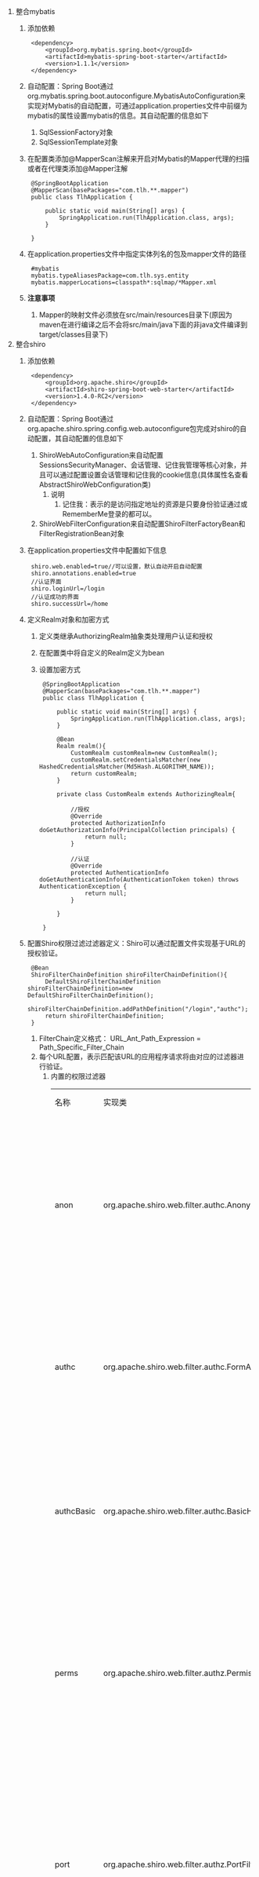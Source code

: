 1. 整合mybatis
	1. 添加依赖

			<dependency>
				<groupId>org.mybatis.spring.boot</groupId>
				<artifactId>mybatis-spring-boot-starter</artifactId>
				<version>1.1.1</version>
			</dependency>
	2. 自动配置：Spring Boot通过org.mybatis.spring.boot.autoconfigure.MybatisAutoConfiguration来实现对Mybatis的自动配置，可通过application.properties文件中前缀为mybatis的属性设置mybatis的信息。其自动配置的信息如下
		1. SqlSessionFactory对象
		2. SqlSessionTemplate对象
	3. 在配置类添加@MapperScan注解来开启对Mybatis的Mapper代理的扫描或者在代理类添加@Mapper注解
		
			@SpringBootApplication
			@MapperScan(basePackages="com.tlh.**.mapper")
			public class TlhApplication {
			
				public static void main(String[] args) {
					SpringApplication.run(TlhApplication.class, args);
				}
			
			}
	4. 在application.properties文件中指定实体列名的包及mapper文件的路径

			#mybatis
			mybatis.typeAliasesPackage=com.tlh.sys.entity
			mybatis.mapperLocations=classpath*:sqlmap/*Mapper.xml
	4. **注意事项**
		1. Mapper的映射文件必须放在src/main/resources目录下(原因为maven在进行编译之后不会将src/main/java下面的非java文件编译到target/classes目录下)
2. 整合shiro
	1. 添加依赖

			<dependency>
				<groupId>org.apache.shiro</groupId>
				<artifactId>shiro-spring-boot-web-starter</artifactId>
				<version>1.4.0-RC2</version>
			</dependency>
	2. 自动配置：Spring Boot通过org.apache.shiro.spring.config.web.autoconfigure包完成对shiro的自动配置，其自动配置的信息如下
		1. ShiroWebAutoConfiguration来自动配置SessionsSecurityManager、会话管理、记住我管理等核心对象，并且可以通过配置设置会话管理和记住我的cookie信息(具体属性名查看AbstractShiroWebConfiguration类)
			1. 说明
				1. 记住我：表示的是访问指定地址的资源是只要身份验证通过或RememberMe登录的都可以。
		2. ShiroWebFilterConfiguration来自动配置ShiroFilterFactoryBean和FilterRegistrationBean对象
	3. 在application.properties文件中配置如下信息

			shiro.web.enabled=true//可以设置，默认自动开启自动配置
			shiro.annotations.enabled=true
			//认证界面
			shiro.loginUrl=/login
			//认证成功的界面
			shiro.successUrl=/home
	4. 定义Realm对象和加密方式
		1. 定义类继承AuthorizingRealm抽象类处理用户认证和授权
		2. 在配置类中将自定义的Realm定义为bean
		3. 设置加密方式

				@SpringBootApplication
				@MapperScan(basePackages="com.tlh.**.mapper")
				public class TlhApplication {
				
					public static void main(String[] args) {
						SpringApplication.run(TlhApplication.class, args);
					}
				
					@Bean
					Realm realm(){
						CustomRealm customRealm=new CustomRealm();
						customRealm.setCredentialsMatcher(new HashedCredentialsMatcher(Md5Hash.ALGORITHM_NAME));
						return customRealm;
					}
					
					private class CustomRealm extends AuthorizingRealm{
				
						//授权
						@Override
						protected AuthorizationInfo doGetAuthorizationInfo(PrincipalCollection principals) {
							return null;
						}
				
						//认证
						@Override
						protected AuthenticationInfo doGetAuthenticationInfo(AuthenticationToken token) throws AuthenticationException {
							return null;
						}
						
					}
					
				}
	5. 配置Shiro权限过滤过滤器定义：Shiro可以通过配置文件实现基于URL的授权验证。

			@Bean
		    ShiroFilterChainDefinition shiroFilterChainDefinition(){
		        DefaultShiroFilterChainDefinition shiroFilterChainDefinition=new DefaultShiroFilterChainDefinition();
		        shiroFilterChainDefinition.addPathDefinition("/login","authc");
		        return shiroFilterChainDefinition;
		    }
		1. FilterChain定义格式： URL_Ant_Path_Expression = Path_Specific_Filter_Chain 
		2. 每个URL配置，表示匹配该URL的应用程序请求将由对应的过滤器进行验证。 
			1. 内置的权限过滤器
				<table>
				    <tr>
				        <td>名称</td>
				        <td>实现类</td>
				        <td>说明</td>
				    </tr>
				    <tr>
				        <td>anon</td>
				        <td>org.apache.shiro.web.filter.authc.AnonymousFilter</td>
				        <td>不需要进行安全认证即可访问资源</td>
				    </tr>
				    <tr>
				        <td>authc</td>
				        <td>org.apache.shiro.web.filter.authc.FormAuthenticationFilter</td>
				        <td>需要进行认证才能访问资源</td>
				    </tr>
				    <tr>
				        <td>authcBasic</td>
				        <td>org.apache.shiro.web.filter.authc.BasicHttpAuthenticationFilter</td>
				        <td>需要进行认证才能访问资源</td>
				    </tr>
				    <tr>
				        <td>perms</td>
				        <td>org.apache.shiro.web.filter.authz.PermissionsAuthorizationFilter</td>
				        <td>需要当前用户具有该权限才能访问</td>
				    </tr>
				    <tr>
				        <td>port</td>
				        <td>org.apache.shiro.web.filter.authz.PortFilter</td>
				        <td>要求访问资源的端口必须为指定的端口</td>
				    </tr>
				    <tr>
				        <td>rest</td>
				        <td>org.apache.shiro.web.filter.authz.HttpMethodPermissionFilter</td>
				        <td>请求方法过滤</td>
				    </tr>
				    <tr>
				        <td>roles</td>
				        <td>org.apache.shiro.web.filter.authz.RolesAuthorizationFilter</td>
				        <td>需要当前用户具有该角色才能访问</td>
				    </tr>
				    <tr>
				        <td>ssl</td>
				        <td>org.apache.shiro.web.filter.authz.SslFilter</td>
				        <td>SSL认证过滤</td>
				    </tr>
				    <tr>
				        <td>user</td>
				        <td>org.apache.shiro.web.filter.authc.UserFilter</td>
				        <td>指定的用户可以访问(认证过并且记住我的)</td>
				    </tr>
				</table>
4. thymeleaf整合shiro：https://github.com/theborakompanioni/thymeleaf-extras-shiro
	1. 添加依赖：thymeleaf-extras-shiro

			<dependency>
	            <groupId>com.github.theborakompanioni</groupId>
	            <artifactId>thymeleaf-extras-shiro</artifactId>
	            <version>2.0.0</version>
	        </dependency>
		1. 说明(不同版本的区别)
			1. 2.0.0:
				1. Thymeleaf version 3.0.2.RELEASE
				2. Shiro version 1.3.2
			3. 1.2.1：
				1. Thymeleaf version 2.1.4
				2. Shiro version 1.2.4
			3. 1.1.0：
				1. Thymeleaf version 2.1.0
				2. Shiro version 1.2.2
			3. 1.0.2：
				1. Thymeleaf version 2.0.18
				2. Shiro version 1.2.2
			3. 1.0.1：
				1. Thymeleaf version 2.0.15
				2. Shiro version 1.2.1 
	3. 在shiro的配置类中添加方言Bean

			@Bean
		    ShiroDialect shiroDialect(){
		        return new ShiroDialect();
		    }
	2. 界面引入命名空间

			<html xmlns:th="http://www.thymeleaf.org"
     			  xmlns:shiro="http://www.pollix.at/thymeleaf/shiro">
	3. 标签:(可以查看引入包中的Shiro-Dialect.xml文件)
		1. guest tag

				<p shiro:guest="">
				  Please <a href="login.html">Login</a>
				</p>
		2. user tag

				<p shiro:user="">
				  Welcome back John! Not John? Click <a href="login.html">here<a> to login.
				</p>
		3. authenticated tag

				<a shiro:authenticated="" href="updateAccount.html">Update your contact information</a>
		4. notAuthenticated tag

				<p shiro:notAuthenticated="">
				  Please <a href="login.html">login</a> in order to update your credit card information.
				</p>
		5. principal tag

				<p>Hello, <span shiro:principal=""></span>, how are you today?</p>
				或者
				<p>Hello, <shiro:principal/>, how are you today?</p>
		6. hasRole tag

				<a shiro:hasRole="administrator" href="admin.html">Administer the system</a>
		7. lacksRole tag

				<p shiro:lacksRole="administrator">
				  Sorry, you are not allowed to administer the system.
				</p>
		8. hasAllRoles tag

				<p shiro:hasAllRoles="developer, project manager">
				  You are a developer and a project manager.
				</p>
		8. hasAnyRoles tag

				<p shiro:hasAnyRoles="developer, project manager, administrator">
				  You are a developer, project manager, or administrator.
				</p>
		9. hasPermission tag

			<a shiro:hasPermission="user:create" href="createUser.html">Create a new User</a>
		10. lacksPermission tag

				<p shiro:lacksPermission="user:delete">
				  Sorry, you are not allowed to delete user accounts.
				</p>
		11. hasAllPermissions tag

				<p shiro:hasAllPermissions="user:create, user:delete">
				  You can create and delete users.
				</p>
		12. hasAnyPermissions tag

				<p shiro:hasAnyPermissions="user:create, user:delete">
				  You can create or delete users.
				</p>